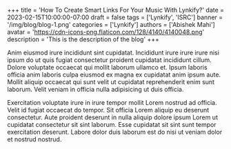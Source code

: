 +++
title = 'How To Create Smart Links For Your Music With Lynkify?'
date = 2023-02-15T10:00:00-07:00
draft = false
tags = ['Lynkify', 'ISRC']
banner = '/img/blog/blog-1.png'
categories = ['Lynkify']
authors = ['Abishek Mahi']
avatar = 'https://cdn-icons-png.flaticon.com/128/4140/4140048.png'
description = 'This is the description of the blog'
+++

Anim eiusmod irure incididunt sint cupidatat. Incididunt irure irure irure nisi ipsum do ut quis fugiat consectetur proident cupidatat incididunt cillum. Dolore voluptate occaecat qui mollit laborum ullamco et. Ipsum laboris officia anim laboris culpa eiusmod ex magna ex cupidatat anim ipsum aute. Mollit aliquip occaecat qui sunt velit ut cupidatat reprehenderit enim sunt laborum. Velit veniam in officia nulla adipisicing ut duis officia.

Exercitation voluptate irure in irure tempor mollit Lorem nostrud ad officia. Velit id fugiat occaecat do tempor. Sit officia Lorem aliquip eu deserunt consectetur. Aute proident deserunt in nulla aliquip dolore ipsum Lorem ut cupidatat consectetur sit sint laborum. Esse cupidatat sit sint sunt tempor exercitation deserunt. Labore dolor duis laborum est do nisi ut veniam dolor et nostrud nostrud.
